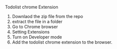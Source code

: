 Todolist chrome Extension

1) Downlaod the zip file from the repo
2) extract the file in a folder
3) Go to Chrome browser
4) Setting Extensions
5) Turn on Developer mode
6) Add the todolist chrome extension to the browser.
